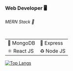 <div align="left">

<table>
<!--   <thead colspan="2"> -->
<!--     <th colspan="2"> -->
      <h3>Web Developer 🖥 </h3>
<!--   </th> -->
<!--   </thead> -->
<!--   <trcolspan="2"> -->
<!--     <td>  -->
      <h6>MERN Stack 📂</h6>
<!--       </td> -->
<!--   </tr> -->
  </table>
    <table>
  <tr>
    <td>🍃 MongoDB</td>
    <td>🚀 Express</td>
  </tr>
  <tr>
    <td>⚛️ React JS</td>
    <td>♻️ Node JS</td>
  </tr>
</table>


  [![Top Langs](https://github-readme-stats.vercel.app/api/top-langs/?username=vahan-sahakyan&layout=compact)](https://github.com/vahan-sahakyan?tab=repositories)
</div>


